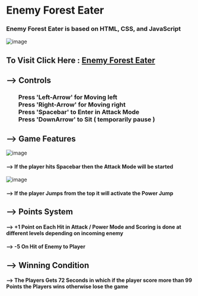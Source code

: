 # Enemy Forest Eater

### Enemy Forest Eater is based on HTML, CSS, and JavaScript

![image](https://user-images.githubusercontent.com/65014926/190911141-868f2a95-8ba4-4993-b576-39b7c0043a2d.png)



## To Visit Click Here : <a href = "../../Resources/JavasScript Enemy Eater Game/index.html">Enemy Forest Eater</a>

## --> Controls

### &emsp;&emsp;Press 'Left-Arrow' for Moving left<br>&emsp;&emsp;Press 'Right-Arrow' for Moving right<br>&emsp;&emsp;Press 'Spacebar' to Enter in Attack Mode<br>&emsp;&emsp;Press 'DownArrow' to Sit ( temporarily  pause ) <br>


## --> Game Features

![image](https://user-images.githubusercontent.com/65014926/190911177-538462eb-2cc2-4043-a41e-9fae4d552fba.png)



####  --> If the player hits Spacebar then the Attack Mode will be started



![image](https://user-images.githubusercontent.com/65014926/190911272-b7c5aed6-4249-40e6-9c91-8980020bbff8.png)

####  --> If the player Jumps from the top it will activate the Power Jump


## --> Points System

#### -->  +1 Point on Each Hit in Attack / Power Mode and Scoring is done at different levels depending on incoming enemy

#### -->  -5 On Hit of Enemy to Player


## --> Winning  Condition

#### --> The Players Gets 72 Seconds in which if the player score more than 99 Points the Players wins otherwise lose the game
